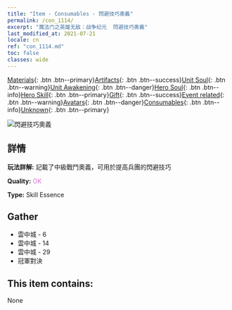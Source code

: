 ```yaml
---
title: "Item - Consumables - 閃避技巧奧義"
permalink: /con_1114/
excerpt: "魔法门之英雄无敌：战争纪元  閃避技巧奧義"
last_modified_at: 2021-07-21
locale: cn
ref: "con_1114.md"
toc: false
classes: wide
---
```

 [Materials](/ItemsCN/){: .btn .btn--primary}[Artifacts](/ItemsCN/Artifacts/){: .btn .btn--success}[Unit Soul](/ItemsCN/UnitSoul/){: .btn .btn--warning}[Unit Awakening](/ItemsCN/UnitAwakening/){: .btn .btn--danger}[Hero Soul](/ItemsCN/HeroSoul/){: .btn .btn--info}[Hero Skill](/ItemsCN/HeroSkill/){: .btn .btn--primary}[Gift](/ItemsCN/Gift/){: .btn .btn--success}[Event related](/ItemsCN/Events/){: .btn .btn--warning}[Avatars](/ItemsCN/Avatars/){: .btn .btn--danger}[Consumables](/ItemsCN/Consumables/){: .btn .btn--info}[Unknown](/ItemsCN/Unknown/){: .btn .btn--primary}

 ![閃避技巧奧義](/images/t/i_7005.png)

## 詳情
 **玩法詳解:** 記載了中級戰鬥奧義，可用於提高兵團的閃避技巧

 **Quality:** <span style="color: #DA70D6">OK</span>

 **Type:** Skill Essence

## Gather

*    雲中城 - 6 
*    雲中城 - 14 
*    雲中城 - 29 
*    冠軍對決 

## This item contains:

  None

